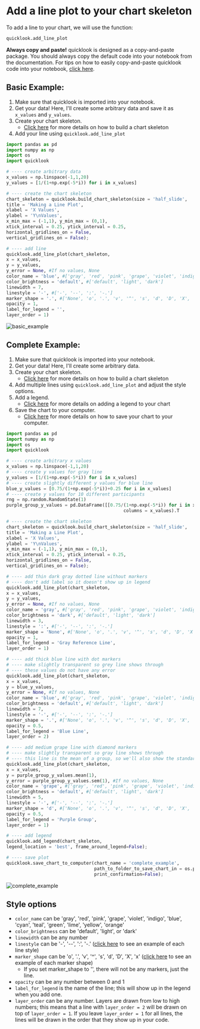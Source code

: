 # Add a line plot to your chart skeleton
To add a line to your chart, we will use the function:
```python
quicklook.add_line_plot
```

**Always copy and paste!** quicklook is designed as a copy-and-paste package. You should always copy the default code into your notebook from the documentation.
For tips on how to easily copy-and-paste quicklook code into your notebook, [click here](https://github.com/alexdsbreslav/quicklook/blob/master/how_to_use_quicklook/copy_and_paste_quicklook_code.md).

## Basic Example:
1. Make sure that quicklook is imported into your notebook.
2. Get your data! Here, I'll create some arbitrary data and save it as `x_values` and `y_values`.
3. Create your chart skeleton.
    - [Click here](https://github.com/alexdsbreslav/quicklook/blob/master/how_to_use_quicklook/build_chart_skeleton.md) for more details on how to build a chart skeleton
4. Add your line using `quicklook.add_line_plot`

```python
import pandas as pd
import numpy as np
import os
import quicklook
```
```python
# ---- create arbitrary data
x_values = np.linspace(-1,1,20)
y_values = [1/(1+np.exp(-5*i)) for i in x_values]

# ---- create the chart skeleton
chart_skeleton = quicklook.build_chart_skeleton(size = 'half_slide',
title = 'Making a Line Plot',
xlabel = 'X Values',
ylabel = 'Y\nValues',
x_min_max = (-1,1), y_min_max = (0,1),
xtick_interval = 0.25, ytick_interval = 0.25,
horizontal_gridlines_on = False,
vertical_gridlines_on = False);

# ---- add line
quicklook.add_line_plot(chart_skeleton,
x = x_values,
y = y_values,
y_error = None, #If no values, None
color_name = 'blue', #['gray', 'red', 'pink', 'grape', 'violet', 'indigo', 'blue', 'cyan', 'teal', 'green', 'lime', 'yellow', 'orange']
color_brightness = 'default', #['default', 'light', 'dark']
linewidth = 7,
linestyle = '-', #['-', '--', ':', '-.']
marker_shape = '.', #['None', 'o', '.', 'v', '^', 's', 'd', 'D', 'X', 'x']
opacity = 1,
label_for_legend = '',
layer_order = 1)
```
![basic_example](https://github.com/alexdsbreslav/quicklook/blob/master/images/plots/line/basic_example.png)

## Complete Example:
1. Make sure that quicklook is imported into your notebook.
2. Get your data! Here, I'll create some arbitrary data.
3. Create your chart skeleton.
   - [Click here](https://github.com/alexdsbreslav/quicklook/blob/master/how_to_use_quicklook/build_chart_skeleton.md) for more details on how to build a chart skeleton
4. Add multiple lines using `quicklook.add_line_plot` and adjust the style options.
5. Add a legend.
   - [Click here](https://github.com/alexdsbreslav/quicklook/blob/master/how_to_use_quicklook/add_legend.md) for more details on adding a legend to your chart
6. Save the chart to your computer.
    - [Click here](https://github.com/alexdsbreslav/quicklook/blob/master/how_to_use_quicklook/save_chart_to_your_computer.md) for more details on how to save your chart to your computer.
```python
import pandas as pd
import numpy as np
import os
import quicklook
```
```python
# ---- create arbitrary x values
x_values = np.linspace(-1,1,20)
# ---- create y values for gray line
y_values = [1/(1+np.exp(-5*i)) for i in x_values]
# ---- create slightly different y values for blue line
blue_y_values = [0.75/(1+np.exp(-5*i))+0.25 for i in x_values]
# ---- create y values for 10 different participants
rng = np.random.RandomState(1)
purple_group_y_values = pd.DataFrame([[0.75/(1+np.exp(-5*i)) for i in x_values]+rng.uniform(-0.2,0.2,20) for i in range(10)],
                                            columns = x_values).T

# ---- create the chart skeleton
chart_skeleton = quicklook.build_chart_skeleton(size = 'half_slide',
title = 'Making a Line Plot',
xlabel = 'X Values',
ylabel = 'Y\nValues',
x_min_max = (-1,1), y_min_max = (0,1),
xtick_interval = 0.25, ytick_interval = 0.25,
horizontal_gridlines_on = False,
vertical_gridlines_on = False);

# ---- add thin dark gray dotted line without markers
# ---- don't add label so it doesn't show up in legend
quicklook.add_line_plot(chart_skeleton,
x = x_values,
y = y_values,
y_error = None, #If no values, None
color_name = 'gray', #['gray', 'red', 'pink', 'grape', 'violet', 'indigo', 'blue', 'cyan', 'teal', 'green', 'lime', 'yellow', 'orange']
color_brightness = 'dark', #['default', 'light', 'dark']
linewidth = 3,
linestyle = ':', #['-', '--', ':', '-.']
marker_shape = 'None', #['None', 'o', '.', 'v', '^', 's', 'd', 'D', 'X', 'x']
opacity = 1,
label_for_legend = 'Gray Reference Line',
layer_order = 1)

# ---- add thick blue line with dot markers
# ---- make slightly transparent so grey line shows through
# ---- these values do not have any error
quicklook.add_line_plot(chart_skeleton,
x = x_values,
y = blue_y_values,
y_error = None, #If no values, None
color_name = 'blue', #['gray', 'red', 'pink', 'grape', 'violet', 'indigo', 'blue', 'cyan', 'teal', 'green', 'lime', 'yellow', 'orange']
color_brightness = 'default', #['default', 'light', 'dark']
linewidth = 7,
linestyle = '-', #['-', '--', ':', '-.']
marker_shape = '.', #['None', 'o', '.', 'v', '^', 's', 'd', 'D', 'X', 'x']
opacity = 0.5,
label_for_legend = 'Blue Line',
layer_order = 2)

# ---- add medium grape line with diamond markers
# ---- make slightly transparent so gray line shows through
# ---- this line is the mean of a group, so we'll also show the standard error
quicklook.add_line_plot(chart_skeleton,
x = x_values,
y = purple_group_y_values.mean(1),
y_error = purple_group_y_values.sem(1), #If no values, None
color_name = 'grape', #['gray', 'red', 'pink', 'grape', 'violet', 'indigo', 'blue', 'cyan', 'teal', 'green', 'lime', 'yellow', 'orange']
color_brightness = 'default', #['default', 'light', 'dark']
linewidth = 5,
linestyle = '-', #['-', '--', ':', '-.']
marker_shape = 'd', #['None', 'o', '.', 'v', '^', 's', 'd', 'D', 'X', 'x']
opacity = 0.5,
label_for_legend = 'Purple Group',
layer_order = 1)

# ---- add legend
quicklook.add_legend(chart_skeleton,
legend_location = 'best', frame_around_legend=False);

# ---- save plot
quicklook.save_chart_to_computer(chart_name = 'complete_example',
                                 path_to_folder_to_save_chart_in = os.path.join(os.path.abspath('images'), 'plots', 'line'),
                                 print_confirmation=False);
```
![complete_example](https://github.com/alexdsbreslav/quicklook/blob/master/images/plots/line/complete_example.png)

## Style options
- `color_name` can be 'gray', 'red', 'pink', 'grape', 'violet', 'indigo', 'blue', 'cyan', 'teal', 'green', 'lime', 'yellow', 'orange'
- `color_brightness` can be 'default', 'light', or 'dark'
- `linewidth` can be any number
- `linestyle` can be '-', '--', ':', '-.' ([click here](https://matplotlib.org/gallery/lines_bars_and_markers/line_styles_reference.html) to see an example of each line style)
- `marker_shape` can be 'o', '.', 'v', '^', 's', 'd', 'D', 'X', 'x' ([click here](https://matplotlib.org/api/markers_api.html) to see an example of each marker shape)
  - If you set marker_shape to '', there will not be any markers, just the line.
- `opacity` can be any number between 0 and 1
- `label_for_legend` is the name of the line; this will show up in the legend when you add one.
- `layer_order` can be any number. Layers are drawn from low to high numbers; this means that a line with `layer_order = 2` will be drawn on top of `layer_order = 1`. If you leave `layer_order = 1` for all lines, the lines will be drawn in the order that they show up in your code.
